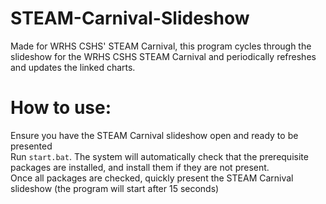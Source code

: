 # STEAM-Carnival-Slideshow
Made for WRHS CSHS' STEAM Carnival, this program cycles through the slideshow for the WRHS CSHS STEAM Carnival and periodically refreshes and updates the linked charts.

# How to use:
Ensure you have the STEAM Carnival slideshow open and ready to be presented </br>
Run `start.bat`. The system will automatically check that the prerequisite packages are installed, and install them if they are not present. </br>
Once all packages are checked, quickly present the STEAM Carnival slideshow (the program will start after 15 seconds)
